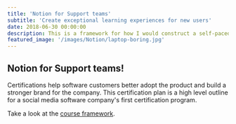 ```yaml
---
title: 'Notion for Support teams'
subtitle: 'Create exceptional learning experiences for new users'
date: 2018-06-30 00:00:00
description: This is a framework for how I would construct a self-paced online course to teach Support teams how to use Notion.
featured_image: '/images/Notion/laptop-boring.jpg'
---
```




## Notion for Support teams! 

Certifications help software customers better adopt the product and build a stronger brand for the company. This certification plan is a high level outline for a social media software company's first certification program.

Take a look at the [course framework](https://katieslearnings.com/assets/Notion-for-Support-Teams.pdf).



